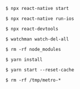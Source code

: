 `
$ npx react-native start
`

`
$ npx react-native run-ios
`

`
$ npx react-devtools
`

`
$ watchman watch-del-all
`

`
$ rm -rf node_modules
`

`
$ yarn install
`

`
$ yarn start --reset-cache
`

`
$ rm -rf /tmp/metro-*
`
